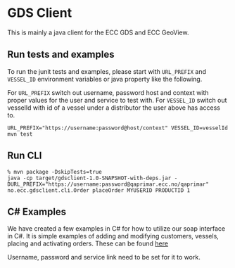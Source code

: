 
# GDS Client

This is mainly a java client for the ECC GDS and ECC GeoView. 

## Run tests and examples

To run the junit tests and examples, please start with `URL_PREFIX` and `VESSEL_ID` environment variables or java property like the following. 

For `URL_PREFIX` switch out username, password host and context with proper values for the user and service to test with.
For `VESSEL_ID` switch out vesselId with id of a vessel under a distributor the user above has access to.

```
URL_PREFIX="https://username:password@host/context" VESSEL_ID=vesselId mvn test
``` 

## Run CLI

```
% mvn package -DskipTests=true
java -cp target/gdsclient-1.0-SNAPSHOT-with-deps.jar -DURL_PREFIX="https://username:password@qaprimar.ecc.no/qaprimar" no.ecc.gdsclient.cli.Order placeOrder MYUSERID PRODUCTID 1
```

## C# Examples

We have created a few examples in C# for how to utilize our soap interface in C#. It is simple examples of adding and modifying customers, vessels, placing and activating orders. These can be found [here](https://github.com/ElectronicChartCentre/gdsclient/blob/master/c%23/Program.cs) 

Username, password and service link need to be set for it to work. 
